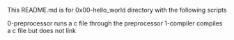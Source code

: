 This README.md is for 0x00-hello_world directory with the following scripts

0-preprocessor runs a c file through the preprocessor
1-compiler compiles a c file but does not link
